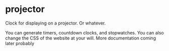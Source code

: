 # projector
Clock for displaying on a projector. Or whatever.

You can generate timers, countdown clocks, and stopwatches. You can also change the CSS of the website at your will. More documentation coming later probably
